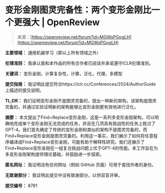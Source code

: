 <!--yml

类别：未分类

日期：2024-05-27 14:35:37

-->

# 变形金刚图灵完备性：两个变形金刚比一个更强大 | OpenReview

> 来源：[https://openreview.net/forum?id=MGWsPGogLH](https://openreview.net/forum?id=MGWsPGogLH)

**主要领域：** 通用机器学习（即以上所有领域之外）

**伦理准则：** 我承认我和本作品的所有合作者已阅读并承诺遵守ICLR伦理准则。

**关键词：** 变形金刚，计算复杂性，计算，泛化，代理，多模型

**提交指南：** 我证明此提交符合https://iclr.cc/Conferences/2024/AuthorGuide上描述的提交说明。

**TL;DR：** 我们证明变形金刚不是图灵完备的，提出一种新的架构，该架构是图灵完备的，并通过实验证明新的架构能够比变形金刚更有效地进行泛化。

**摘要：** 本文提出了Find+Replace变形金刚，这是一系列多变形金刚架构，可以明确地完成单个变形金刚无法完成的任务，并且在几项具有挑战性的任务上胜过了GPT-4。我们首先确定了传统的变形金刚和类似的架构不是图灵完备的，而Find+Replace变形金刚是图灵完备的。利用这一事实，我们展示了如何将任意程序编译成Find+Replace变形金刚，可能有助于解释性研究。我们还展示了Find+Replace变形金刚在一组复合挑战问题上优于GPT-4的性能。本工作旨在为多变形金刚架构提供理论基础，并鼓励进一步探索。

**匿名网址：** 我证明没有任何网址（例如 GitHub 页面）可用于查找作者的身份。

**无致谢部分：** 我证明此提交中没有致谢部分，以供双盲评审。

**提交编号：** 8781
